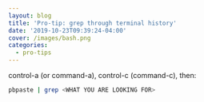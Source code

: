 ```yaml
---
layout: blog
title: 'Pro-tip: grep through terminal history'
date: '2019-10-23T09:39:24-04:00'
cover: /images/bash.png
categories:
  - pro-tips
---
```

control-a (or command-a), control-c (command-c), then:

```bash
pbpaste | grep <WHAT YOU ARE LOOKING FOR>
```
